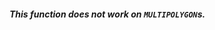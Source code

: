 <div class="note warning">
    <h5>This function does not work on <code>MULTIPOLYGON</code>s.</h5>
</div>
